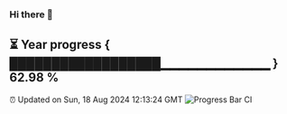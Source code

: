 ### Hi there 👋
⏳ Year progress { ██████████████████▁▁▁▁▁▁▁▁▁▁▁▁ } 62.98 %
---
⏰ Updated on Sun, 18 Aug 2024 12:13:24 GMT
![Progress Bar CI](https://github.com/Moyi321/Moyi321/workflows/Progress%20Bar%20CI/badge.svg)
